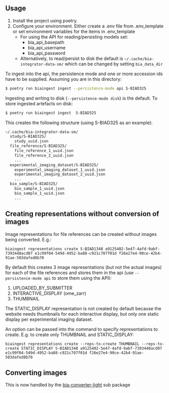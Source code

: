 ## Usage
1. Install the project using poetry.
2. Configure your environment. Either create a .env file from .env_template or set environment variables for the items in .env_template
    * For using the API for reading/persisting models set:
        - bia_api_basepath
        - bia_api_username
        - bia_api_password
    * Alternatively, to read/persist to disk the default is `~/.cache/bia-integrator-data-sm/` which can be changed by setting `bia_data_dir`

To ingest into the api, the persistence mode and one or more accession ids have to be supplied. Assuming you are in this directory:
```sh
$ poetry run biaingest ingest --persistence-mode api S-BIAD325
```

Ingesting and writing to disk (`--persistence-mode disk`) is the default. To store ingested artefacts on disk:
```sh
$ poetry run biaingest ingest  S-BIAD325
```
This creates the following structure (using S-BIAD325 as an example):
```sh
~/.cache/bia-integrator-data-sm/
  study/S-BIAD325/
    study_uuid.json
  file_reference/S-BIAD325/
    file_reference_1_uuid.json
    file_reference_2_uuid.json
    ...
  experimental_imaging_dataset/S-BIAD325/
    experimental_imaging_dataset_1_uuid.json
    experimental_imaging_dataset_2_uuid.json
    ...
  bio_sample/S-BIAD325/
    bio_sample_1_uuid.json
    bio_sample_1_uuid.json
    ...
```

## Creating representations without conversion of images
Image representations for file references can be created without images being converted. E.g.:
```
biaingest representations create S-BIAD1348 a9125402-5e47-4afd-9abf-7393448acd07 e1c99f04-549d-4952-ba88-c921c707f01d f26e27e4-90ce-42b4-91ae-503dafed8b70
```

By default this creates 3 image representations (but not the actual images) for each of the file references and stores them in the api (use `--persistence-mode api` to store them using the API):
1. UPLOADED_BY_SUBMITTER
2. INTERACTIVE_DISPLAY (ome_zarr)
3. THUMBNAIL

The STATIC_DISPLAY representation is not created by default because the website needs thumbnails for each interactive display, but only one static display per experimental imaging dataset.

An option can be passed into the command to specify representations to create. E.g. to create only THUMBNAIL and STATIC_DISPLAY:
```
biaingest representations create --reps-to-create THUMBNAIL --reps-to-create STATIC_DISPLAY S-BIAD1348 a9125402-5e47-4afd-9abf-7393448acd07 e1c99f04-549d-4952-ba88-c921c707f01d f26e27e4-90ce-42b4-91ae-503dafed8b70
```

## Converting images
This is now handled by the [bia-converter-light](../bia-converter-light/README.md) sub package
